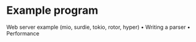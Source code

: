 # Example program
Web server example (mio, surdie, tokio, rotor, hyper)
  • Writing a parser
  • Performance
